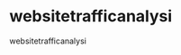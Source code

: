# websitetrafficanalysi
websitetrafficanalysi                                                                                                                                                                                                                                                                  
